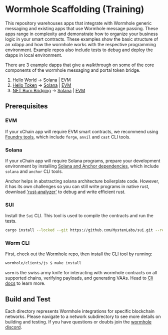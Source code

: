 # Wormhole Scaffolding (Training)

This repository warehouses apps that integrate with Wormhole generic messaging and existing apps that use Wormhole message passing. These apps range in complexity and demonstrate how to organize your business logic in your smart contracts. These examples show the basic structure of an xdapp and how the wormhole works with the respective programming environment.
Example repos also include tests to debug and deploy the dapps in local environment. 

There are 3 example dapps that give a walkthrough on some of the core components of the wormhole messaging and portal token bridge. 
1. [Hello World](https://github.com/wormhole-foundation/wormhole-scaffolding/blob/main/docs/01_hello_world.md) -> [Solana](https://github.com/wormhole-foundation/wormhole-scaffolding/tree/main/solana/programs/01_hello_world) | [EVM](https://github.com/wormhole-foundation/wormhole-scaffolding/tree/main/evm/src/01_hello_world)
2. [Hello Token](https://github.com/wormhole-foundation/wormhole-scaffolding/blob/main/docs/02_hello_token.md) -> [Solana](https://github.com/wormhole-foundation/wormhole-scaffolding/tree/main/solana/programs/02_hello_token) | [EVM](https://github.com/wormhole-foundation/wormhole-scaffolding/tree/main/evm/src/02_hello_token)
3. [NFT Burn Bridging](https://github.com/wormhole-foundation/wormhole-scaffolding/blob/main/docs/03_nft_burn_bridging.md) -> [Solana](https://github.com/wormhole-foundation/wormhole-scaffolding/tree/main/solana/programs/03_nft_burn_bridging) | [EVM](https://github.com/wormhole-foundation/wormhole-scaffolding/tree/main/evm/src/03_nft_burn_bridging)

## Prerequisites

### EVM

If your xChain app will require EVM smart contracts, we recommend using [Foundry tools](https://book.getfoundry.sh/getting-started/installation), which include `forge`, `anvil` and `cast` CLI tools.

### Solana

If your xChain app will require Solana programs, prepare your development environment by installing [Solana and Anchor dependencies](https://book.anchor-lang.com/getting_started/installation.html), which include `solana` and `anchor` CLI tools.

Anchor helps in abstracting solana architecture boilerplate code. However, it has its own challenges so you can still write programs in native rust, download ['rust-analyzer'](https://rust-analyzer.github.io/) to debug and write efficient rust.

### SUI

Install the `Sui` CLI. This tool is used to compile the contracts and run the tests.

```sh
cargo install --locked --git https://github.com/MystenLabs/sui.git --rev 09b2081498366df936abae26eea4b2d5cafb2788 sui sui-faucet
```

### Worm CLI

First, check out the [Wormhole](https://github.com/wormhole-foundation/wormhole) repo, then install the CLI tool by running:

```sh
wormhole/clients/js $ make install
```

`worm` is the swiss army knife for interacting with wormhole contracts on all
supported chains, verifying payloads, and generating VAAs. 
Head to [Cli docs](https://docs.wormhole.com/wormhole/reference/cli-docs) to learn more. 

## Build and Test

Each directory represents Wormhole integrations for specific blockchain networks. Please navigate
to a network subdirectory to see more details on building and testing.
If you have questions or doubts join the [wormhole discord](https://discord.gg/8dRSUqAW). 
